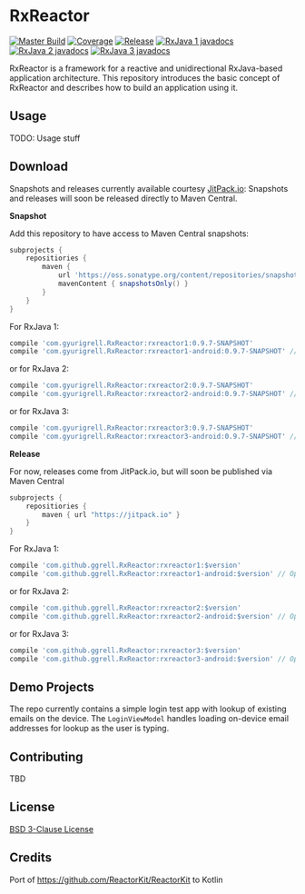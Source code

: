 # RxReactor
[![Master Build](https://github.com/ggrell/RxReactor/actions/workflows/merge_master.yml/badge.svg)](https://github.com/ggrell/RxReactor/actions/workflows/merge_master.yml)
[![Coverage](https://codecov.io/gh/ggrell/RxReactor/branch/main/graph/badge.svg?token=8JHGJPU2M8)](https://codecov.io/gh/ggrell/RxReactor)
[![Release](https://jitpack.io/v/ggrell/RxReactor.svg)](https://jitpack.io/#ggrell/RxReactor) [![RxJava 1 javadocs](https://img.shields.io/badge/Javadocs-RxJava%201-green)](https://jitpack.io/com/github/ggrell/RxReactor/rxreactor1/main-SNAPSHOT/javadoc/) [![RxJava 2 javadocs](https://img.shields.io/badge/Javadocs-RxJava%202-green)](https://jitpack.io/com/github/ggrell/RxReactor/rxreactor2/main-SNAPSHOT/javadoc/) [![RxJava 3 javadocs](https://img.shields.io/badge/Javadocs-RxJava%203-green)](https://jitpack.io/com/github/ggrell/RxReactor/rxreactor3/main-SNAPSHOT/javadoc/)

RxReactor is a framework for a reactive and unidirectional RxJava-based application architecture. 
This repository introduces the basic concept of RxReactor and describes how to build an application 
using it.

## Usage

TODO: Usage stuff

## Download

Snapshots and releases currently available courtesy [JitPack.io](https://jitpack.io):
Snapshots and releases will soon be released directly to Maven Central.

**Snapshot**

Add this repository to have access to Maven Central snapshots:
```groovy
subprojects {
    repositiories {
        maven {
            url 'https://oss.sonatype.org/content/repositories/snapshots/'
            mavenContent { snapshotsOnly() }
        }
    }
}
```

For RxJava 1:
```groovy
compile 'com.gyurigrell.RxReactor:rxreactor1:0.9.7-SNAPSHOT'
compile 'com.gyurigrell.RxReactor:rxreactor1-android:0.9.7-SNAPSHOT' // Optional
```
or for RxJava 2:
```groovy
compile 'com.gyurigrell.RxReactor:rxreactor2:0.9.7-SNAPSHOT'
compile 'com.gyurigrell.RxReactor:rxreactor2-android:0.9.7-SNAPSHOT' // Optional
```
or for RxJava 3:
```groovy
compile 'com.gyurigrell.RxReactor:rxreactor3:0.9.7-SNAPSHOT'
compile 'com.gyurigrell.RxReactor:rxreactor3-android:0.9.7-SNAPSHOT' // Optional
```

**Release**

For now, releases come from JitPack.io, but will soon be published via Maven Central
```groovy
subprojects {
    repositiories {
        maven { url "https://jitpack.io" }
    }
}
```

For RxJava 1:
```groovy
compile 'com.github.ggrell.RxReactor:rxreactor1:$version'
compile 'com.github.ggrell.RxReactor:rxreactor1-android:$version' // Optional
```

or for RxJava 2:
```groovy
compile 'com.github.ggrell.RxReactor:rxreactor2:$version'
compile 'com.github.ggrell.RxReactor:rxreactor2-android:$version' // Optional
```

or for RxJava 3:
```groovy
compile 'com.github.ggrell.RxReactor:rxreactor3:$version'
compile 'com.github.ggrell.RxReactor:rxreactor3-android:$version' // Optional
```

## Demo Projects

The repo currently contains a simple login test app with lookup of existing emails on the device.
The `LoginViewModel` handles loading on-device email addresses for lookup as the user is typing.

## Contributing

TBD

## License

[BSD 3-Clause License](https://github.com/ggrell/RxReactor/blob/master/LICENSE)

## Credits

Port of https://github.com/ReactorKit/ReactorKit to Kotlin
